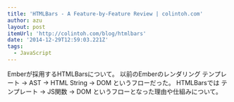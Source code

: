 ```yaml
---
title: 'HTMLBars - A Feature-by-Feature Review | colintoh.com'
author: azu
layout: post
itemUrl: 'http://colintoh.com/blog/htmlbars'
date: '2014-12-29T12:59:03.221Z'
tags:
  - JavaScript
---
```

Emberが採用するHTMLBarsについて。
以前のEmberのレンダリング
テンプレート -> AST -> HTML String -> DOM
というフローだった。
HTMLBarsでは
テンプレート -> JS関数 -> DOM
というフローとなった理由や仕組みについて。
